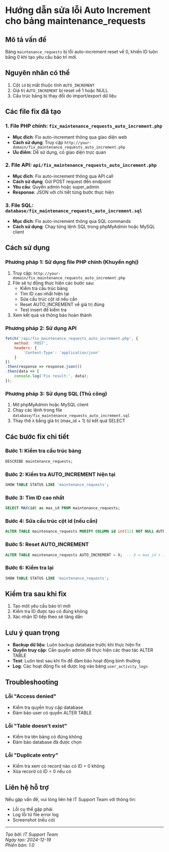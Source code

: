# Hướng dẫn sửa lỗi Auto Increment cho bảng maintenance_requests

## Mô tả vấn đề
Bảng `maintenance_requests` bị lỗi auto-increment reset về 0, khiến ID luôn bằng 0 khi tạo yêu cầu bảo trì mới.

## Nguyên nhân có thể
1. Cột `id` bị mất thuộc tính `AUTO_INCREMENT`
2. Giá trị `AUTO_INCREMENT` bị reset về 1 hoặc NULL
3. Cấu trúc bảng bị thay đổi do import/export dữ liệu

## Các file fix đã tạo

### 1. File PHP chính: `fix_maintenance_requests_auto_increment.php`
- **Mục đích**: Fix auto-increment thông qua giao diện web
- **Cách sử dụng**: Truy cập `http://your-domain/fix_maintenance_requests_auto_increment.php`
- **Ưu điểm**: Dễ sử dụng, có giao diện trực quan

### 2. File API: `api/fix_maintenance_requests_auto_increment.php`
- **Mục đích**: Fix auto-increment thông qua API call
- **Cách sử dụng**: Gửi POST request đến endpoint
- **Yêu cầu**: Quyền admin hoặc super_admin
- **Response**: JSON với chi tiết từng bước thực hiện

### 3. File SQL: `database/fix_maintenance_requests_auto_increment.sql`
- **Mục đích**: Fix auto-increment thông qua SQL commands
- **Cách sử dụng**: Chạy từng lệnh SQL trong phpMyAdmin hoặc MySQL client

## Cách sử dụng

### Phương pháp 1: Sử dụng file PHP chính (Khuyến nghị)
1. Truy cập: `http://your-domain/fix_maintenance_requests_auto_increment.php`
2. File sẽ tự động thực hiện các bước sau:
   - Kiểm tra cấu trúc bảng
   - Tìm ID cao nhất hiện tại
   - Sửa cấu trúc cột id nếu cần
   - Reset AUTO_INCREMENT về giá trị đúng
   - Test insert để kiểm tra
3. Xem kết quả và thông báo hoàn thành

### Phương pháp 2: Sử dụng API
```javascript
fetch('/api/fix_maintenance_requests_auto_increment.php', {
    method: 'POST',
    headers: {
        'Content-Type': 'application/json'
    }
})
.then(response => response.json())
.then(data => {
    console.log('Fix result:', data);
});
```

### Phương pháp 3: Sử dụng SQL (Thủ công)
1. Mở phpMyAdmin hoặc MySQL client
2. Chạy các lệnh trong file `database/fix_maintenance_requests_auto_increment.sql`
3. Thay thế `X` bằng giá trị (max_id + 1) từ kết quả SELECT

## Các bước fix chi tiết

### Bước 1: Kiểm tra cấu trúc bảng
```sql
DESCRIBE maintenance_requests;
```

### Bước 2: Kiểm tra AUTO_INCREMENT hiện tại
```sql
SHOW TABLE STATUS LIKE 'maintenance_requests';
```

### Bước 3: Tìm ID cao nhất
```sql
SELECT MAX(id) as max_id FROM maintenance_requests;
```

### Bước 4: Sửa cấu trúc cột id (nếu cần)
```sql
ALTER TABLE maintenance_requests MODIFY COLUMN id int(11) NOT NULL AUTO_INCREMENT PRIMARY KEY;
```

### Bước 5: Reset AUTO_INCREMENT
```sql
ALTER TABLE maintenance_requests AUTO_INCREMENT = X;  -- X = max_id + 1
```

### Bước 6: Kiểm tra lại
```sql
SHOW TABLE STATUS LIKE 'maintenance_requests';
```

## Kiểm tra sau khi fix

1. Tạo một yêu cầu bảo trì mới
2. Kiểm tra ID được tạo có đúng không
3. Xác nhận ID tiếp theo sẽ tăng dần

## Lưu ý quan trọng

- **Backup dữ liệu**: Luôn backup database trước khi thực hiện fix
- **Quyền truy cập**: Cần quyền admin để thực hiện các thao tác ALTER TABLE
- **Test**: Luôn test sau khi fix để đảm bảo hoạt động bình thường
- **Log**: Các hoạt động fix sẽ được log vào bảng `user_activity_logs`

## Troubleshooting

### Lỗi "Access denied"
- Kiểm tra quyền truy cập database
- Đảm bảo user có quyền ALTER TABLE

### Lỗi "Table doesn't exist"
- Kiểm tra tên bảng có đúng không
- Đảm bảo database đã được chọn

### Lỗi "Duplicate entry"
- Kiểm tra xem có record nào có ID = 0 không
- Xóa record có ID = 0 nếu có

## Liên hệ hỗ trợ

Nếu gặp vấn đề, vui lòng liên hệ IT Support Team với thông tin:
- Lỗi cụ thể gặp phải
- Log lỗi từ file error log
- Screenshot (nếu có)

---
*Tạo bởi: IT Support Team*  
*Ngày tạo: 2024-12-19*  
*Phiên bản: 1.0*
